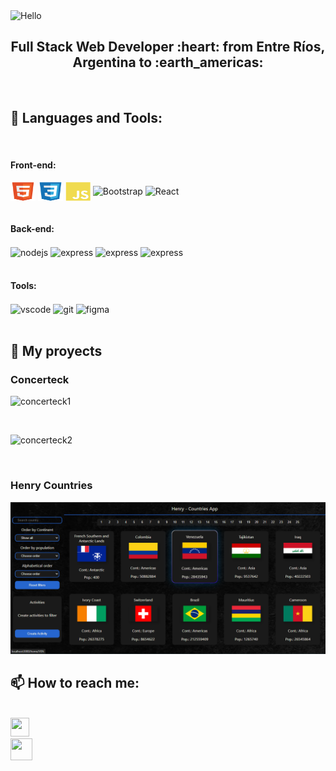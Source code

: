 <img  alt="Hello"   src="./img/Hello.gif" />

<h2 align="center">
Full Stack Web Developer :heart: from Entre Ríos, Argentina to :earth_americas:
</h2>

&nbsp;&nbsp;


## :pushpin: Languages and Tools:

&nbsp;&nbsp;

#### Front-end:
<div>
  <img align="center" title="HTML5" alt="HTML" height="30" width="40" src="https://raw.githubusercontent.com/devicons/devicon/master/icons/html5/html5-original.svg">
  <img align="center" title="CSS" alt="CSS" height="30" width="40" src="https://raw.githubusercontent.com/devicons/devicon/master/icons/css3/css3-original.svg">
  <img align="center" title="JavaScript" alt="Js" height="30" width="40" src="https://raw.githubusercontent.com/devicons/devicon/master/icons/javascript/javascript-plain.svg">
  <img align="center" title="Bootstrap" alt="Bootstrap" height="30" width="40" src="https://cdn.jsdelivr.net/gh/devicons/devicon/icons/bootstrap/bootstrap-original.svg" />
  <img align="center" title="React" alt="React" height="30" width="40" src="https://cdn.jsdelivr.net/gh/devicons/devicon/icons/react/react-original.svg">
</div> 
&nbsp;&nbsp;

#### Back-end:
<div>
  <img align="center" title="nodejs" alt="nodejs" height="30" width="40" src="https://cdn.jsdelivr.net/gh/devicons/devicon/icons/nodejs/nodejs-original.svg">
  <img align="center" title="Express" alt="express" height="30" width="40" src="https://cdn.jsdelivr.net/gh/devicons/devicon/icons/express/express-original.svg">
  <img align="center" title="Sequelize" alt="express" height="30" width="40" src="https://www.vectorlogo.zone/logos/sequelizejs/sequelizejs-icon.svg">
  <img align="center" title="Sequelize" alt="express" height="30" width="40" src="https://www.vectorlogo.zone/logos/postgresql/postgresql-icon.svg">
  </div>
  &nbsp;&nbsp;

#### Tools:
<div>
  <img align="center" alt="vscode" height="30" width="40" src="https://cdn.jsdelivr.net/gh/devicons/devicon/icons/vscode/vscode-original.svg" />
  <img align="center" alt="git" height="30" width="40" src="https://cdn.jsdelivr.net/gh/devicons/devicon/icons/git/git-original.svg" />
  <img align="center" alt="figma" height="30" width="40" src="https://cdn.jsdelivr.net/gh/devicons/devicon/icons/figma/figma-original.svg" />
  </div>
&nbsp;&nbsp;
 
  ## :pushpin: My proyects
 
 <h3>Concerteck</h3> 
 
![concerteck1](https://user-images.githubusercontent.com/87136807/179634261-e9868069-f67b-4c4f-8195-8e00fa9bd577.jpg)

 </br>
 
![concerteck2](https://user-images.githubusercontent.com/87136807/179634408-e902322e-6db1-4ca2-8ca2-3d7873ad3842.jpg)
 
  </br>


<h3>Henry Countries</h3>

 <img  alt="Hello"   src="./img/countries.png" />

<br>

## 📫 How to reach me:
<br>
 <a href="https://www.linkedin.com/in/lionel-orbe/"><img height="30" width="30" src="https://www.vectorlogo.zone/logos/linkedin/linkedin-icon.svg" ></a> 
 <br>
 <a href = "mailto:lionel05@gmail.com"><img height="35" width="35" src="https://www.vectorlogo.zone/logos/gmail/gmail-icon.svg" ></a>

<!--
**LionelOrbe/LionelOrbe** is a ✨ _special_ ✨ repository because its `README.md` (this file) appears on your GitHub profile.

Here are some ideas to get you started:

- 🔭 I’m currently working on ...
- 🌱 I’m currently learning ...
- 👯 I’m looking to collaborate on ...
- 🤔 I’m looking for help with ...
- 💬 Ask me about ...
- 📫 How to reach me: ...
- 😄 Pronouns: ...
- ⚡ Fun fact: ...
-->
